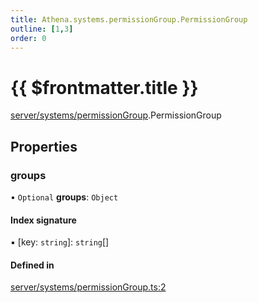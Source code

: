 ```yaml
---
title: Athena.systems.permissionGroup.PermissionGroup
outline: [1,3]
order: 0
---
```


# {{ $frontmatter.title }}


[server/systems/permissionGroup](../modules/server_systems_permissionGroup.md).PermissionGroup

## Properties

### groups

• `Optional` **groups**: `Object`

#### Index signature

▪ [key: `string`]: `string`[]

#### Defined in

[server/systems/permissionGroup.ts:2](https://github.com/Stuyk/altv-athena/blob/94d0bf7/src/core/server/systems/permissionGroup.ts#L2)
